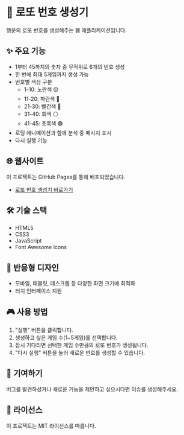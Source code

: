 # 🎱 로또 번호 생성기

행운의 로또 번호를 생성해주는 웹 애플리케이션입니다.

## ✨ 주요 기능

- 1부터 45까지의 숫자 중 무작위로 6개의 번호 생성
- 한 번에 최대 5게임까지 생성 가능
- 번호별 색상 구분
  - 1-10: 노란색 🟡
  - 11-20: 파란색 🔵
  - 21-30: 빨간색 🔴
  - 31-40: 회색 ⚪
  - 41-45: 초록색 🟢
- 로딩 애니메이션과 함께 분석 중 메시지 표시
- 다시 실행 기능

## 🌐 웹사이트

이 프로젝트는 GitHub Pages를 통해 배포되었습니다.
- [로또 번호 생성기 바로가기](https://koooo1017].github.io/loto-gen)

## 🛠️ 기술 스택

- HTML5
- CSS3
- JavaScript
- Font Awesome Icons

## 📱 반응형 디자인

- 모바일, 태블릿, 데스크톱 등 다양한 화면 크기에 최적화
- 터치 인터페이스 지원

## 🎮 사용 방법

1. "실행" 버튼을 클릭합니다.
2. 생성하고 싶은 게임 수(1~5게임)를 선택합니다.
3. 잠시 기다리면 선택한 게임 수만큼의 로또 번호가 생성됩니다.
4. "다시 실행" 버튼을 눌러 새로운 번호를 생성할 수 있습니다.

## 🤝 기여하기

버그를 발견하셨거나 새로운 기능을 제안하고 싶으시다면 이슈를 생성해주세요.

## 📜 라이선스

이 프로젝트는 MIT 라이선스를 따릅니다. 
